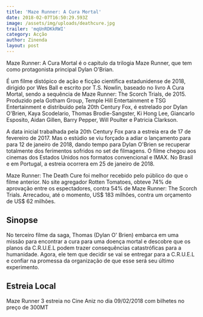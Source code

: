 ```yaml
---
title: 'Maze Runner: A Cura Mortal'
date: 2018-02-07T16:50:29.593Z
image: /assets/img/uploads/deathcure.jpg
trailer: 'mqUnRDKkRWI'
category: Acção
author: Zinenda
layout: post
---
```

Maze Runner: A Cura Mortal é o capitulo da trilogia Maze Runner, que tem como protagonista principal Dylan O'Brian.

É um filme distópico de ação e ficção científica estadunidense de 2018, dirigido por Wes Ball e escrito por T.S. Nowlin, baseado no livro A Cura Mortal, sendo a sequência de Maze Runner: The Scorch Trials, de 2015. Produzido pela Gotham Group, Temple Hill Entertainment e TSG Entertainment e distribuído pela 20th Century Fox, é estrelado por Dylan O'Brien, Kaya Scodelario, Thomas Brodie-Sangster, Ki Hong Lee, Giancarlo Esposito, Aidan Gillen, Barry Pepper, Will Poulter e Patricia Clarkson.

A data inicial trabalhada pela 20th Century Fox para a estreia era de 17 de fevereiro de 2017. Mas o estúdio se viu forçado a adiar o lançamento para para 12 de janeiro de 2018, dando tempo para Dylan O'Brien se recuperar totalmente dos ferimentos sofridos no set de filmagens. O filme chegou aos cinemas dos Estados Unidos nos formatos convencional e IMAX. No Brasil e em Portugal, a estreia ocorrera em 25 de janeiro de 2018.

Maze Runner: The Death Cure foi melhor recebido pelo público do que o filme anterior. No site agregador Rotten Tomatoes, obteve 74% de aprovação entre os espectadores, contra 54% de Maze Runner: The Scorch Trials. Arrecadou, até o momento, US$ 183 milhões, contra um orçamento de US$ 62 milhões.

## Sinopse

No terceiro filme da saga, Thomas (Dylan O' Brien) embarca em uma missão para encontrar a cura para uma doença mortal e descobre que os planos da C.R.U.E.L podem trazer consequências catastróficas para a humanidade. Agora, ele tem que decidir se vai se entregar para a C.R.U.E.L e confiar na promessa da organização de que esse será seu último experimento. 

## Estreia Local

Maze Runner 3 estreia no Cine Aniz no dia 09/02/2018 com bilhetes no preço de 300MT
